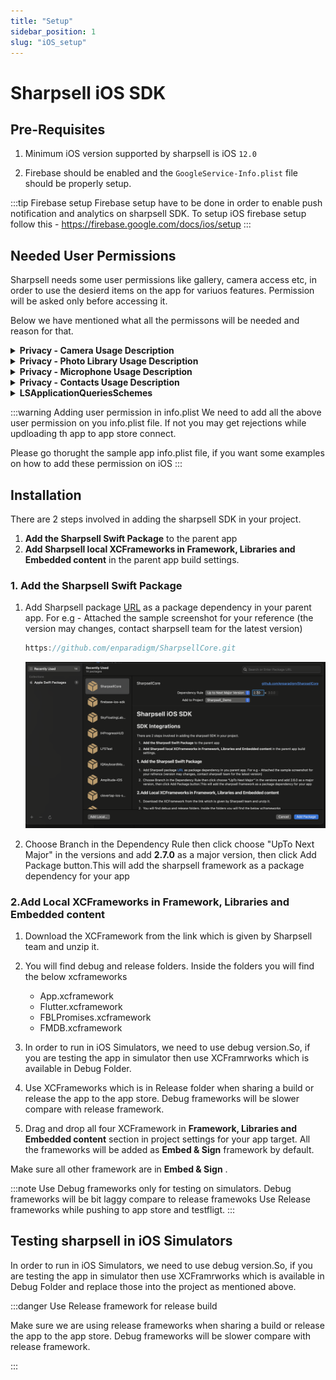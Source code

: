 ```yaml
---
title: "Setup"
sidebar_position: 1
slug: "iOS_setup"
---
```



# Sharpsell iOS SDK

## Pre-Requisites

1. Minimum iOS version supported by sharpsell is iOS `12.0`

2. Firebase should be enabled and the `GoogleService-Info.plist` file should be properly setup.

:::tip Firebase setup
Firebase setup have to be done in order to enable push notification and analytics on sharpsell SDK.
To setup iOS firebase setup follow this - https://firebase.google.com/docs/ios/setup
:::

## Needed User Permissions

Sharpsell needs some user permissions like gallery, camera access etc, in order to use the desierd items on the app for variuos features. Permission will be asked only before accessing it.

Below we have mentioned what all the permissons will be needed and reason for that.

<details>
<summary><b>Privacy - Camera Usage Description</b></summary>
We need to access user's camera to set profile picture, set images in presentations, and record videos for Roleplay challenges. 
</details>

<details>
<summary><b>Privacy - Photo Library Usage Description</b></summary>
We need to access user's photo library to set profile picture, set images in prodcut presentations and record videos for Roleplay challenges. 
</details>

<details>
<summary><b>Privacy - Microphone Usage Description</b></summary>
We need to access user's microphone to record audiod on a videos for roleplay challenges.
</details>

<details>
<summary><b>Privacy - Contacts Usage Description</b></summary>
We want permission to access your camera to set profile picture, set images in presentations, and record videos for Roleplay challenges. 
</details>

<details>
<summary><b>LSApplicationQueriesSchemes</b></summary>

Add <b>whatsapp</b> in the array of qurery scheme

We need this Application Queries Schemes to open whatsapp to send message to customer on click of whatsapp share button.

</details>

:::warning Adding user permission in info.plist
We need to add all the above user permission on you info.plist file. If not you may get rejections while updloading th app to app store connect.

Please go thorught the sample app info.plist file, if you want some examples on how to add these permission on iOS
:::

## Installation

There are 2 steps involved in adding the sharpsell SDK in your project.

1. **Add the Sharpsell Swift Package** to the parent app
2. **Add Sharpsell local XCFrameworks in Framework, Libraries and Embedded content** in the parent
   app build settings.

### 1. Add the Sharpsell Swift Package

1. Add Sharpsell package [URL](https://github.com/enparadigm/SharpsellCore.git) as a package
   dependency in your parent app.
   For e.g - Attached the sample screenshot for your reference (the version may changes, contact sharpsell team for the latest version)

   ```swift title="Sharpsell SDK swift package URL"
   https://github.com/enparadigm/SharpsellCore.git
   ```

   ![Adding sharpsell SDK using swift package manager ](./assets/spm.png)


2. Choose Branch in the Dependency Rule then click choose "UpTo Next Major" in the versions and add **2.7.0** as a major version,
   then click Add Package button.This will add the sharpsell framework as a package dependency for
   your app

### 2.Add Local XCFrameworks in Framework, Libraries and Embedded content

1. Download the XCFramework from the link which is given by Sharpsell team and unzip it.

2. You will find debug and release folders. Inside the folders you will find the below xcframeworks

   - App.xcframework
   - Flutter.xcframework
   - FBLPromises.xcframework
   - FMDB.xcframework


3. In order to run in iOS Simulators, we need to use debug version.So, if you are testing the app in
   simulator then use XCFramrworks which is available in Debug Folder.

4. Use XCFrameworks which is in Release folder when sharing a build or release the app to the app
   store. Debug frameworks will be slower compare with release framework.

5. Drag and drop all four XCFramework in **Framework, Libraries and Embedded content** section in
   project settings for your app target. All the frameworks will be added as **Embed & Sign**
   framework by default.

Make sure all other framework are in **Embed & Sign** .

:::note
Use Debug frameworks only for testing on simulators. Debug frameworks will be bit laggy compare to release framewoks
Use Release frameworks while pushing to app store and testfligt.
:::

## Testing sharpsell in iOS Simulators

In order to run in iOS Simulators, we need to use debug version.So, if you are testing the app in
simulator then use XCFramrworks which is available in Debug Folder and replace those into the
project as mentioned above.

:::danger Use Release framework for release build

Make sure we are using release frameworks when sharing a build or release the app to the
app store. Debug frameworks will be slower compare with release framework.

:::
